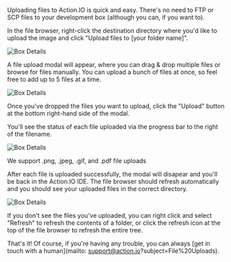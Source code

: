 Uploading files to Action.IO is quick and easy. There's no need to FTP or SCP files to your development box (although you can, if you want to).

In the file browser, right-click the destination directory where you'd like to upload the image and click "Upload files to [your folder name]".

![Box Details](https://raw.github.com/action-io/action-assets/master/support/screenshots/file-uploads-1.png)

A file upload modal will appear, where you can drag & drop multiple files or browse for files manually. You can upload a bunch of files at once, so feel free to add up to 5 files at a time.

![Box Details](https://raw.github.com/action-io/action-assets/master/support/screenshots/file-uploads-2.png)

Once you've dropped the files you want to upload, click the "Upload" button at the bottom right-hand side of the modal.

You'll see the status of each file uploaded via the progress bar to the right of the filename.

![Box Details](https://raw.github.com/action-io/action-assets/master/support/screenshots/file-uploads-3.png)

<div class="alert alert-notice">
  We support .png, .jpeg, .gif, and .pdf file uploads
</div>

After each file is uploaded successfully, the modal will disapear and you'll be back in the Action.IO IDE. The file browser should refresh automatically and you should see your uploaded files in the correct directory.

![Box Details](https://raw.github.com/action-io/action-assets/master/support/screenshots/file-uploads-4.png)

If you don't see the files you've uploaded, you can right click and select "Refresh" to refresh the contents of a folder, or click the refresh icon at the top of the file browser to refresh the entire tree.

That's it!  Of course, if you're having any trouble, you can always [get in touch with a human](mailto: support@action.io?subject=File%20Uploads).
